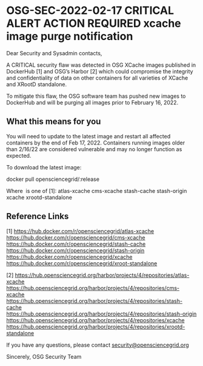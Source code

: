 # OSG-SEC-2022-02-17 CRITICAL ALERT ACTION REQUIRED xcache image purge notification

Dear Security and Sysadmin contacts,

A CRITICAL security flaw was detected in OSG XCache images published in DockerHub [1] and OSG’s Harbor [2] which could compromise the integrity and confidentiality of data on other containers for all varieties of XCache and XRootD standalone.

To mitigate this flaw, the OSG software team has pushed new images to DockerHub and will be purging all images prior to February 16, 2022.

## What this means for you

You will need to update to the latest image and restart all affected containers by the end of Feb 17, 2022.  Containers running images older than 2/16/22 are considered vulnerable and may no longer function as expected.

To download the latest image:

docker pull opensciencegrid/<IMAGE NAME>:release

Where <IMAGE NAME> is one of [1]:
atlas-xcache
cms-xcache
stash-cache
stash-origin
xcache
xrootd-standalone

## Reference Links
[1] 
https://hub.docker.com/r/opensciencegrid/atlas-xcache
https://hub.docker.com/r/opensciencegrid/cms-xcache
https://hub.docker.com/r/opensciencegrid/stash-cache
https://hub.docker.com/r/opensciencegrid/stash-origin
https://hub.docker.com/r/opensciencegrid/xcache 
https://hub.docker.com/r/opensciencegrid/xroot-standalone 

[2]
https://hub.opensciencegrid.org/harbor/projects/4/repositories/atlas-xcache 
https://hub.opensciencegrid.org/harbor/projects/4/repositories/cms-xcache 
https://hub.opensciencegrid.org/harbor/projects/4/repositories/stash-cache 
https://hub.opensciencegrid.org/harbor/projects/4/repositories/stash-origin 
https://hub.opensciencegrid.org/harbor/projects/4/repositories/xcache 
https://hub.opensciencegrid.org/harbor/projects/4/repositories/xrootd-standalone 

If you have any questions, please contact security@opensciencegrid.org

Sincerely,
OSG Security Team